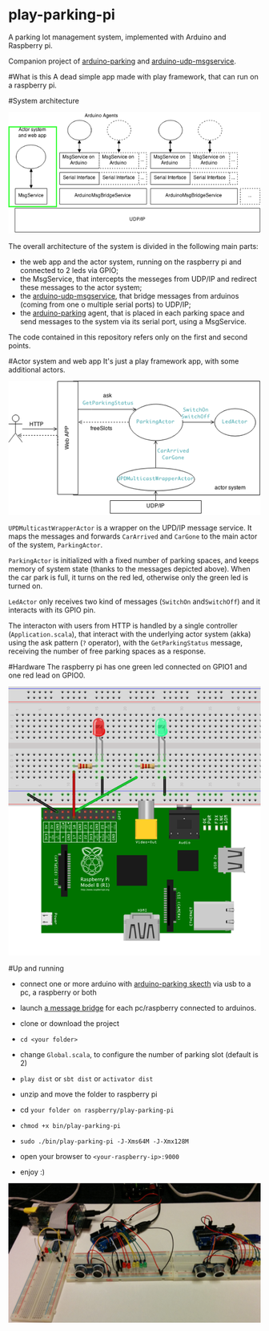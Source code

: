 # play-parking-pi
A parking lot management system, implemented with Arduino and Raspberry pi.

Companion project of [arduino-parking](https://github.com/AL333Z/arduino-parking) and [arduino-udp-msgservice](https://github.com/AL333Z/arduino-udp-msgservice).

#What is this
A dead simple app made with play framework, that can run on a raspberry pi.

#System architecture

![](images/arch-play.png)

The overall architecture of the system is divided in the following main parts:
- the web app and the actor system, running on the raspberry pi and connected to 2 leds via GPIO;
- the MsgService, that intercepts the messeges from UDP/IP and redirect these messages to the actor system;
- the [arduino-udp-msgservice](https://github.com/AL333Z/arduino-udp-msgservice), that bridge messages from arduinos (coming from one o multiple serial ports) to UDP/IP;
- the [arduino-parking](https://github.com/AL333Z/arduino-parking) agent, that is placed in each parking space and send messages to the system via its serial port, using a MsgService.

The code contained in this repository refers only on the first and second points.

#Actor system and web app
It's just a play framework app, with some additional actors.

![](images/actors.png)

`UPDMulticastWrapperActor` is a wrapper on the UPD/IP message service. It maps the messages and forwards `CarArrived` and `CarGone` to the main actor of the system, `ParkingActor`.

`ParkingActor` is initialized with a fixed number of parking spaces, and keeps memory of system state (thanks to the messages depicted above). When the car park is full, it turns on the red led, otherwise only the green led is turned on.

`LedActor` only receives two kind of messages (`SwitchOn` and`SwitchOff`) and it interacts with its GPIO pin.

The interacton with users from HTTP is handled by a single controller (`Application.scala`), that interact with the underlying actor system (akka) using the ask pattern (`?` operator), with the `GetParkingStatus` message, receiving the number of free parking spaces as a response.

#Hardware
The raspberry pi has one green led connected on GPIO1 and one red lead on GPIO0.

![](images/rapsb_bb.png)

#Up and running

- connect one or more arduino with [arduino-parking skecth](https://github.com/AL333Z/arduino-parking) via usb to a pc, a raspberry or both

- launch [a message bridge](https://github.com/AL333Z/arduino-udp-msgservice/tree/master) for each pc/raspberry connected to arduinos.

- clone or download the project
- `cd <your folder>`
- change `Global.scala`, to configure the number of parking slot (default is 2)
- `play dist` or `sbt dist` or `activator dist`
- unzip and move the folder to raspberry pi
- cd `your folder on raspberry/play-parking-pi`
- `chmod +x bin/play-parking-pi`
- `sudo ./bin/play-parking-pi -J-Xms64M -J-Xmx128M`
- open your browser to `<your-raspberry-ip>:9000`
- enjoy :)

![](images/pic.png)
